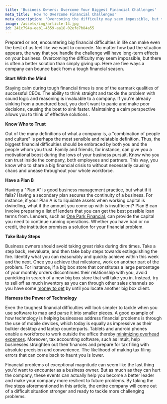```yaml
---
title: 'Business Owners: Overcome Your Biggest Financial Challenges'
meta_title: 'How To Overcome Financial Challenges'
meta_description: 'Overcoming the difficulty may seem impossible, but there is often a better solution than simply giving up. Here are five ways a company can bounce back from a tough financial season.'
image: /assets/img/article-14.jpg
id: 241c794a-eeb1-4359-aa18-02efe7b84a55
---
```

<span style="font-weight: 400;">Prepared or not, encountering big financial difficulties in life can make even the best of us feel like we want to concede. No matter how bad the situation appears, the way that you handle the challenge will have long-term effects on your business. Overcoming the difficulty may seem impossible, but there is often a better solution than simply giving up. Here are five ways a company can bounce back from a tough financial season. </span>

<b>Start With the Mind </b>

<span style="font-weight: 400;">Staying calm during tough financial times is one of the earmark qualities of successful CEOs. The ability to think straight and tackle the problem with sound logic and reasoning is invaluable to a company. If you're already sinking from a punctured boat, you don't want to panic and make poor decisions, causing the boat to sink faster. Maintaining a calm perspective allows you to think of effective solutions</span><span style="font-weight: 400;"> . </span>

<b>Know Who to Trust</b>

<span style="font-weight: 400;">Out of the many definitions of what a company is, a "combination of people and culture" is perhaps the most sensible and relatable definition. Thus, the biggest financial difficulties should be embraced by both you and the people whom you trust. Family and friends, for instance, can give you a motivational boost during the lows of your business pursuit. Know who you can trust inside the company, both employees and partners. This way, you know who to share a big financial crisis to without necessarily causing chaos and unease throughout your whole workforce. </span>

<b>Have a Plan B</b>

<span style="font-weight: 400;">Having a "Plan A" is good business management practice, but what if it fails? Having a secondary plan secures the continuity of a business. For instance, if your Plan A is to liquidate assets when working capital is dwindling, what if the amount you come up with is insufficient? Plan B can involve preparing a list of lenders that you can get the best possible loan terms from. Lenders, such as [One Park Financial](https://www.oneparkfinancial.com/), can provide the capital you need to continue running operations. Whether you have bad or no credit, the institution promises a solution for your financial problem. </span>

<b>Take Baby Steps</b>

<span style="font-weight: 400;">Business owners should avoid taking great risks during dire times. Take a step back, reevaluate, and then take baby steps towards extinguishing the fire. Identify what you can reasonably and quickly achieve within this week and the next. Once you achieve that milestone, work on another part of the problem. For instance, if a big box store that constitutes a large percentage of your monthly orders discontinues their relationship with you, avoid panicking in search of a new big box store that will take you in. Instead, try to sell off as much inventory as you can through other sales channels so you have some [money to get](https://www.oneparkfinancial.com/pre-qualification) by until you locate another big box client. </span>

<b>Harness the Power of Technology</b>

<span style="font-weight: 400;">Even the toughest financial difficulties will look simpler to tackle when you use software to map and parse it into smaller pieces. A good example of how technology is helping businesses address financial problems is through the use of mobile devices, which today is equally as impressive as their bulkier desktop and laptop counterparts. Tablets and android phones enable a workforce to work outside the office thereby [minimizing overhead expenses](https://www.oneparkfinancial.com/blog/going-green-can-benefit-small-business). Moreover, tax accounting software, such as Intuit, help businesses straighten out their finances and prepare for tax filing with absolute precision and convenience. The likelihood of making tax filing errors that can come back to haunt you is lower. </span>

<span style="font-weight: 400;">Financial problems of exceptional magnitude can seem like the last thing you'd want to encounter as a business owner. But as much as they can hurt the company, these events can actually help you become a better leader and make your company more resilient to future problems. By taking the five steps aforementioned in this article, the entire company will come out of a difficult situation stronger and ready to tackle more challenging problems.</span>